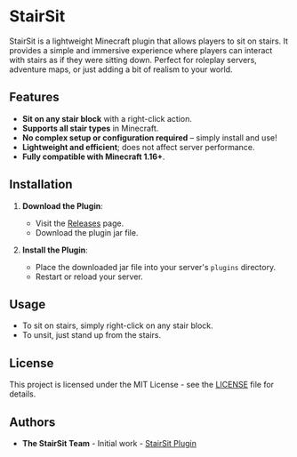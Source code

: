 # StairSit

StairSit is a lightweight Minecraft plugin that allows players to sit on stairs. It provides a simple and immersive experience where players can interact with stairs as if they were sitting down. Perfect for roleplay servers, adventure maps, or just adding a bit of realism to your world.

## Features

- **Sit on any stair block** with a right-click action.
- **Supports all stair types** in Minecraft.
- **No complex setup or configuration required** – simply install and use!
- **Lightweight and efficient**; does not affect server performance.
- **Fully compatible with Minecraft 1.16+**.

## Installation

1. **Download the Plugin**:
    - Visit the [Releases](https://github.com/AMinecraftPlugins/StairSit/releases) page.
    - Download the plugin jar file.

2. **Install the Plugin**:
    - Place the downloaded jar file into your server's `plugins` directory.
    - Restart or reload your server.

## Usage

- To sit on stairs, simply right-click on any stair block.
- To unsit, just stand up from the stairs.

## License

This project is licensed under the MIT License - see the [LICENSE](LICENSE) file for details.

## Authors

- **The StairSit Team** - Initial work - [StairSit Plugin](https://github.com/AMinecraftPlugins/StairSit)
